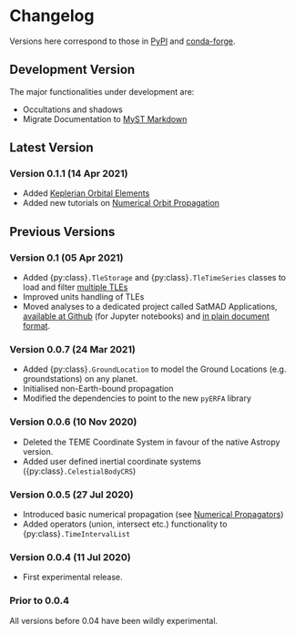 # Changelog

Versions here correspond to those in [PyPI](https://pypi.org/project/satmad/) and [conda-forge](https://anaconda.org/conda-forge/satmad).


## Development Version

The major functionalities under development are:

- Occultations and shadows
- Migrate Documentation to [MyST Markdown](https://myst-parser.readthedocs.io)

## Latest Version

### Version 0.1.1 (14 Apr 2021)

- Added [Keplerian Orbital Elements](propagation/classical_orb_elems.md)
- Added new tutorials on [Numerical Orbit Propagation](tutorials/numerical_prop_1.ipynb)

## Previous Versions

### Version 0.1 (05 Apr 2021)

- Added {py:class}`.TleStorage` and {py:class}`.TleTimeSeries` classes to load and filter [multiple TLEs](propagation/tle_storage.md)
- Improved units handling of TLEs
- Moved analyses to a dedicated project called SatMAD Applications, [available at Github](https://github.com/egemenimre/satmad_applications) (for Jupyter notebooks) and [in plain document format](https://satmad-applications.readthedocs.io/).


### Version 0.0.7 (24 Mar 2021)

- Added {py:class}`.GroundLocation` to model the Ground Locations (e.g. groundstations) on any planet.
- Initialised non-Earth-bound propagation
- Modified the dependencies to point to the new `pyERFA` library

###  Version 0.0.6 (10 Nov 2020)

- Deleted the TEME Coordinate System in favour of the native Astropy version.
- Added user defined inertial coordinate systems ({py:class}`.CelestialBodyCRS`)

### Version 0.0.5 (27 Jul 2020)

- Introduced basic numerical propagation (see [Numerical Propagators](propagation/numerical_propagation.md))
- Added operators (union, intersect etc.) functionality to {py:class}`.TimeIntervalList`

### Version 0.0.4 (11 Jul 2020)

- First experimental release.

### Prior to 0.0.4

All versions before 0.04 have been wildly experimental.
